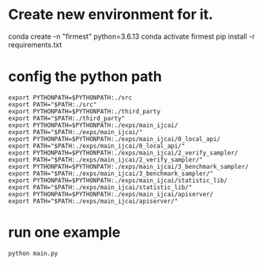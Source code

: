 

# Create new environment for it.

conda create -n "firmest" python=3.6.13
conda activate firmest
pip install -r requirements.txt


# config the python path

    export PYTHONPATH=$PYTHONPATH:./src
    export PATH="$PATH:./src"
    export PYTHONPATH=$PYTHONPATH:./third_party
    export PATH="$PATH:./third_party"
    export PYTHONPATH=$PYTHONPATH:./exps/main_ijcai/
    export PATH="$PATH:./exps/main_ijcai/"
    export PYTHONPATH=$PYTHONPATH:./exps/main_ijcai/0_local_api/
    export PATH="$PATH:./exps/main_ijcai/0_local_api/"
    export PYTHONPATH=$PYTHONPATH:./exps/main_ijcai/2_verify_sampler/
    export PATH="$PATH:./exps/main_ijcai/2_verify_sampler/"
    export PYTHONPATH=$PYTHONPATH:./exps/main_ijcai/3_benchmark_sampler/
    export PATH="$PATH:./exps/main_ijcai/3_benchmark_sampler/"
    export PYTHONPATH=$PYTHONPATH:./exps/main_ijcai/statistic_lib/
    export PATH="$PATH:./exps/main_ijcai/statistic_lib/"
    export PYTHONPATH=$PYTHONPATH:./exps/main_ijcai/apiserver/
    export PATH="$PATH:./exps/main_ijcai/apiserver/"

# run one example

    python main.py